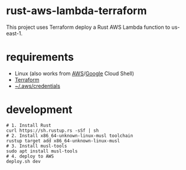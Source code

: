 # rust-aws-lambda-terraform

This project uses Terraform deploy a Rust AWS Lambda function to us-east-1.

# requirements

* Linux (also works from [AWS](https://aws.amazon.com/cloudshell/)/[Google](https://shell.cloud.google.com/?show=ide%2Cterminal) Cloud Shell)
* [Terraform](https://learn.hashicorp.com/tutorials/terraform/install-cli)
* [~/.aws/credentials](https://docs.aws.amazon.com/cli/latest/userguide/cli-configure-files.html)

# development

```
# 1. Install Rust
curl https://sh.rustup.rs -sSf | sh
# 2. Install x86_64-unknown-linux-musl toolchain
rustup target add x86_64-unknown-linux-musl
# 3. Install musl-tools
sudo apt install musl-tools
# 4. deploy to AWS
deploy.sh dev
```